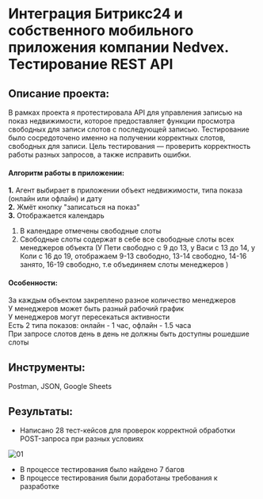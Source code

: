 # Интеграция Битрикс24 и собственного мобильного приложения компании Nedvex. Тестирование REST API

## Описание проекта:<br>
В рамках проекта я протестировала API для управления записью на показ недвижимости, которое предоставляет функции просмотра свободных для записи слотов с последующей записью. Тестирование было сосредоточено именно на получении корректных слотов, свободных для записи. Цель тестирования — проверить корректность работы разных запросов, а также исправить ошибки.
#### Алгоритм работы в приложении:<br>
**1.** Агент выбирает в приложении объект недвижимости, типа показа (онлайн или офлайн) и дату<br>
**2.** Жмёт кнопку "записаться на показ"<br>
**3.** Отображается календарь<br>
  1. В календаре отмечены свободные слоты<br>
  2. Свободные слоты содержат в себе все свободные слоты всех менеджеров объекта (У Пети свободно с 9 до 13, у Васи с 13 до 14, у Коли с 16 до 19, отображаем 9-13 свободно, 13-14 свободно, 14-16 занято, 16-19 свободно, т.е объединяем слоты менеджеров )<br>
#### Особенности:<br>
За каждым объектом закреплено разное количество менеджеров<br>
У менеджеров может быть разный рабочий график<br>
У менеджеров могут пересекаться активности<br>
Есть 2 типа показов: онлайн - 1 час, офлайн - 1.5 часа<br>
При запросе слотов день в день не должны быть доступны рошедшие слоты<br>
## Инструменты:<br>
Postman, JSON, Google Sheets
## Результаты:<br>
+ Написано 28 тест-кейсов для проверок корректной обработки POST-запроса при разных условиях
  
![01](https://github.com/user-attachments/assets/c2b1ac71-92ac-4ac0-ac9b-029c6d22a28b)

+ В процессе тестирования было найдено 7 багов
+ В процессе тестирования были доработаны требования к разработке
